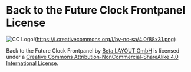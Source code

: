 # Back to the Future Clock Frontpanel License

![CC Logo](https://i.creativecommons.org/l/by-nc-sa/4.0/88x31.png)!(https://i.creativecommons.org/l/by-nc-sa/4.0/88x31.png)

Back to the Future Clock Frontpanel by [Beta LAYOUT GmbH](http://www.beta-layout.com/) is licensed under a [Creative Commons Attribution-NonCommercial-ShareAlike 4.0 International License](http://creativecommons.org/licenses/by-nc-sa/4.0/).
